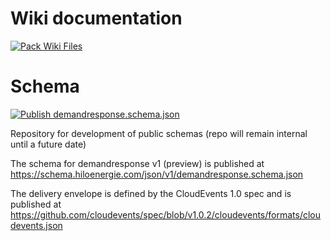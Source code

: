 # Wiki documentation

[![Pack Wiki Files](https://github.com/hiloenergie/schema/actions/workflows/wiki-update.yml/badge.svg)](https://github.com/hiloenergie/schema/actions/workflows/wiki-update.yml)

# Schema

[![Publish demandresponse.schema.json](https://github.com/hiloenergie/schema/actions/workflows/schema-update-cd.yml/badge.svg)](https://github.com/hiloenergie/schema/actions/workflows/schema-update-cd.yml)

Repository for development of public schemas (repo will remain internal until a future date)

The schema for demandresponse v1 (preview) is published at https://schema.hiloenergie.com/json/v1/demandresponse.schema.json

The delivery envelope is defined by the CloudEvents 1.0 spec and is published at https://github.com/cloudevents/spec/blob/v1.0.2/cloudevents/formats/cloudevents.json
